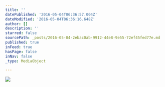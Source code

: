 ```yaml
---
title: ''
datePublished: '2016-05-04T06:36:57.004Z'
dateModified: '2016-05-04T06:36:16.648Z'
author: []
description: ''
starred: false
sourcePath: _posts/2016-05-04-2ebac0ab-9912-44e8-9e55-72ef45fed77e.md
published: true
inFeed: true
hasPage: false
inNav: false
_type: MediaObject

---
```

![](https://the-grid-user-content.s3-us-west-2.amazonaws.com/993c7d4f-6aea-4520-87ea-616a815909f3.jpg)